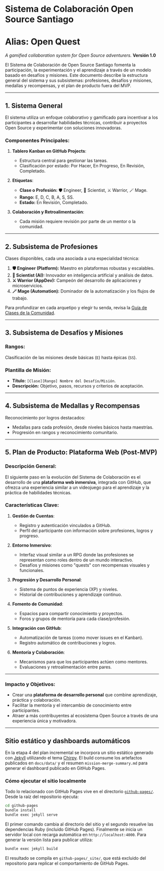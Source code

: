 # Sistema de Colaboración Open Source Santiago
# Alias: Open Quest
*A gamified collaboration system for Open Source adventurers.*
**Versión 1.0**


El Sistema de Colaboración de Open Source Santiago fomenta la participación, la experimentación y el aprendizaje a través de un modelo basado en desafíos y misiones. Este documento describe la estructura general del sistema y sus subsistemas: profesiones, desafíos y misiones, medallas y recompensas, y el plan de producto fuera del MVP.

---

## 1. Sistema General

El sistema utiliza un enfoque colaborativo y gamificado para incentivar a los participantes a desarrollar habilidades técnicas, contribuir a proyectos Open Source y experimentar con soluciones innovadoras.

### Componentes Principales:
1. **Tablero Kanban en GitHub Projects**:  
   - Estructura central para gestionar las tareas.
   - Clasificación por estado: Por Hacer, En Progreso, En Revisión, Completado.

2. **Etiquetas**:  
   - **Clase o Profesión:** 🛡️ Engineer, 🔬 Scientist, ⚔️ Warrior, 🪄 Mage.  
   - **Rango:** E, D, C, B, A, S, SS.  
   - **Estado:** En Revisión, Completado.  

3. **Colaboración y Retroalimentación**:  
   - Cada misión requiere revisión por parte de un mentor o la comunidad.

---

## 2. Subsistema de Profesiones

Clases disponibles, cada una asociada a una especialidad técnica:

1. **🛡️ Engineer (Platform):** Maestro en plataformas robustas y escalables.
2. **🔬 Scientist (AI):** Innovador en inteligencia artificial y análisis de datos.
3. **⚔️ Warrior (AppDev):** Campeón del desarrollo de aplicaciones y microservicios.
4. **🪄 Mage (Automation):** Dominador de la automatización y los flujos de trabajo.

Para profundizar en cada arquetipo y elegir tu senda, revisa la [Guía de Clases de la Comunidad](clases/README.md).

---

## 3. Subsistema de Desafíos y Misiones

### Rangos:  
Clasificación de las misiones desde básicas (`E`) hasta épicas (`SS`).  

### Plantilla de Misión:  
- **Título:** `[Clase][Rango] Nombre del Desafío/Misión`.  
- **Descripción:** Objetivo, pasos, recursos y criterios de aceptación.  

---

## 4. Subsistema de Medallas y Recompensas

Reconocimiento por logros destacados:  
- Medallas para cada profesión, desde niveles básicos hasta maestrías.  
- Progresión en rangos y reconocimiento comunitario.  

---

## 5. Plan de Producto: Plataforma Web (Post-MVP)

### Descripción General:
El siguiente paso en la evolución del Sistema de Colaboración es el desarrollo de una **plataforma web inmersiva**, integrada con GitHub, que ofrezca una experiencia similar a un videojuego para el aprendizaje y la práctica de habilidades técnicas.

### Características Clave:
1. **Gestión de Cuentas**:  
   - Registro y autenticación vinculados a GitHub.  
   - Perfil del participante con información sobre profesiones, logros y progreso.

2. **Entorno Inmersivo**:  
   - Interfaz visual similar a un RPG donde las profesiones se representan como roles dentro de un mundo interactivo.  
   - Desafíos y misiones como "quests" con recompensas visuales y funcionales.

3. **Progresión y Desarrollo Personal**:  
   - Sistema de puntos de experiencia (XP) y niveles.  
   - Historial de contribuciones y aprendizaje continuo.

4. **Fomento de Comunidad**:  
   - Espacios para compartir conocimiento y proyectos.  
   - Foros y grupos de mentoría para cada clase/profesión.

5. **Integración con GitHub**:  
   - Automatización de tareas (como mover issues en el Kanban).  
   - Registro automático de contribuciones y logros.

6. **Mentoría y Colaboración**:  
   - Mecanismos para que los participantes actúen como mentores.  
   - Evaluaciones y retroalimentación entre pares.

---

### Impacto y Objetivos:
- Crear una **plataforma de desarrollo personal** que combine aprendizaje, práctica y colaboración.  
- Facilitar la mentoría y el intercambio de conocimiento entre participantes.
- Atraer a más contribuyentes al ecosistema Open Source a través de una experiencia única y motivadora.

---

## Sitio estático y dashboards automáticos

En la etapa 4 del plan incremental se incorpora un sitio estático generado con
[Jekyll](https://jekyllrb.com/) utilizando el tema [Chirpy](https://github.com/cotes2020/jekyll-theme-chirpy).
El build consume los artefactos publicados en `docs/data/` y el resumen
`mission-merge-summary.md` para generar el dashboard publicado en GitHub Pages.

### Cómo ejecutar el sitio localmente

Todo lo relacionado con GitHub Pages vive en el directorio
[`github-pages/`](github-pages/). Desde la raíz del repositorio ejecuta:

```bash
cd github-pages
bundle install
bundle exec jekyll serve
```

El primer comando cambia al directorio del sitio y el segundo resuelve las
dependencias Ruby (incluido GitHub Pages). Finalmente se inicia un servidor
local con recarga automática en `http://localhost:4000`. Para generar la versión
lista para publicar utiliza:

```bash
bundle exec jekyll build
```

El resultado se compila en `github-pages/_site/`, que está excluido del
repositorio para replicar el comportamiento de GitHub Pages.
